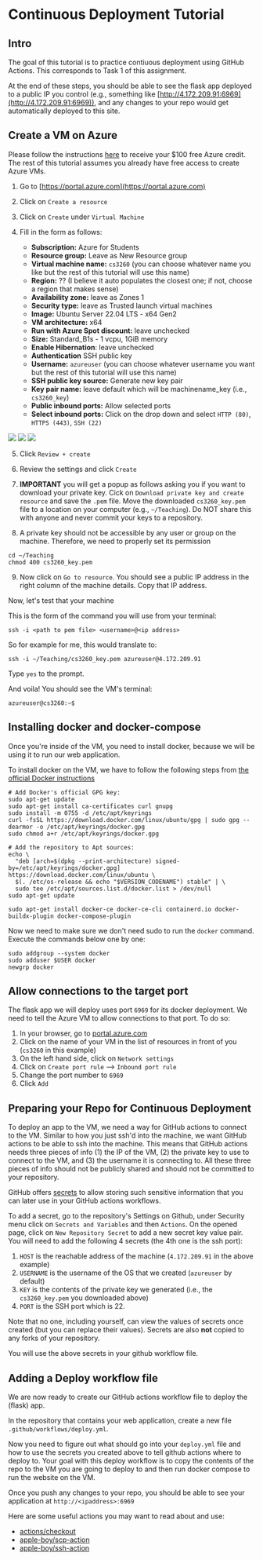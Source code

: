 # Continuous Deployment Tutorial

## Intro

The goal of this tutorial is to practice contiuous deployment using GitHub Actions. This corresponds to Task 1 of this assignment.

At the end of these steps, you should be able to see the flask app deployed to a public IP you control (e.g., something like [http://4.172.209.91:6969](http://4.172.209.91:6969)), and any changes to your repo would get automatically deployed to this site.

## Create a VM on Azure

Please follow the instructions [here](https://azure.microsoft.com/en-us/free/students) to receive your \$100 free Azure credit. The rest of this tutorial assumes you already have free access to create Azure VMs.

1. Go to [https://portal.azure.com](https://portal.azure.com)
2. Click on `Create a resource`
3. Click on `Create` under `Virtual Machine`
4. Fill in the form as follows:

	- **Subscription:** Azure for Students 
	- **Resource group:** Leave as New Resource group
	- **Virtual machine name:** `cs3260` (you can choose whatever name you like but the rest of this tutorial will use this name)
	- **Region:** ?? (I believe it auto populates the closest one; if not, choose a region that makes sense)
	- **Availability zone:** leave as Zones 1
	- **Security type:** leave as Trusted launch virtual machines
	- **Image:** Ubuntu Server 22.04 LTS - x64 Gen2
	- **VM architecture:** x64
	- **Run with Azure Spot discount:** leave unchecked
	- **Size:** Standard_B1s - 1 vcpu, 1GiB memory
	- **Enable Hibernation**: leave unchecked
	- **Authentication** SSH public key
	- **Username:** `azureuser` (you can choose whatever username you want but the rest of this tutorial will use this name)
	- **SSH public key source:** Generate new key pair
	- **Key pair name:** leave default which will be machinename_key (i.e., `cs3260_key`)
	- **Public inbound ports:**  Allow selected ports
	- **Select inbound ports:** Click on the drop down and select `HTTP (80)`, `HTTPS (443)`, `SSH (22)`

![](Images/VM1.jpg)
![](Images/VM2.jpg)
![](Images/VM3.jpg)

	
5. Click `Review + create`
6. Review the settings and click `Create`
7. **IMPORTANT** you will get a popup as follows asking you if you want to download your private key. Cick on `Download private key and create resource` and save the `.pem` file. Move the downloaded `cs3260_key.pem` file to a location on your computer (e.g., `~/Teaching`). Do NOT share this with anyone and never commit your keys to a repository.

8. A private key should not be accessible by any user or group on the machine. Therefore, we need to properly set its permission

```
cd ~/Teaching
chmod 400 cs3260_key.pem
```


9. Now click on `Go to resource`. You should see a public IP address in the right column of the machine details. Copy that IP address. 

Now, let's test that your machine

This is the form of the command you will use from your terminal:

`ssh -i <path to pem file> <username>@<ip address>`

So for example for me, this would translate to:

`ssh -i ~/Teaching/cs3260_key.pem azureuser@4.172.209.91` 

Type `yes` to the prompt.

And voila! You should see the VM's terminal:

```
azureuser@cs3260:~$ 
```

## Installing docker and docker-compose

Once you're inside of the VM, you need to install docker, because we will be using it to run our web application.

To install docker on the VM, we have to follow the following steps from [the official Docker instructions](https://docs.docker.com/engine/install/ubuntu/#install-using-the-repository)

```
# Add Docker's official GPG key:
sudo apt-get update
sudo apt-get install ca-certificates curl gnupg
sudo install -m 0755 -d /etc/apt/keyrings
curl -fsSL https://download.docker.com/linux/ubuntu/gpg | sudo gpg --dearmor -o /etc/apt/keyrings/docker.gpg
sudo chmod a+r /etc/apt/keyrings/docker.gpg

# Add the repository to Apt sources:
echo \
  "deb [arch=$(dpkg --print-architecture) signed-by=/etc/apt/keyrings/docker.gpg] https://download.docker.com/linux/ubuntu \
  $(. /etc/os-release && echo "$VERSION_CODENAME") stable" | \
  sudo tee /etc/apt/sources.list.d/docker.list > /dev/null
sudo apt-get update

sudo apt-get install docker-ce docker-ce-cli containerd.io docker-buildx-plugin docker-compose-plugin
```

Now we need to make sure we don't need sudo to run the `docker` command. Execute the commands below one by one:

```
sudo addgroup --system docker
sudo adduser $USER docker
newgrp docker
```

## Allow connections to the target port

The flask app we will deploy uses port `6969` for its docker deployment. We need to tell the Azure VM to allow connections to that port. To do so:

1. In your browser, go to [portal.azure.com](portal.azure.com)
2. Click on the name of your VM in the list of resources in front of you (`cs3260` in this example)
3. On the left hand side, click on `Network settings`
4. Click on `Create port rule` --> `Inbound port rule`
5. Change the port number to `6969`
6. Click `Add`


## Preparing your Repo for Continuous Deployment

To deploy an app to the VM, we need a way for GitHub actions to connect to the VM. Similar to how you just ssh'd into the machine, we want GitHub actions to be able to ssh into the machine. This means that GitHub actions needs three pieces of info (1) the IP of the VM, (2) the private key to use to connect to the VM, and (3) the username it is connecting to. All these three pieces of info should not be publicly shared and should not be committed to your repository. 

GitHub offers [secrets](https://docs.github.com/en/actions/security-guides/using-secrets-in-github-actions) to allow storing such sensitive information that you can later use in your GitHub actions workflows.

To add a secret, go to the repository's Settings on Github, under Security menu click on `Secrets and Variables` and then `Actions`. On the opened page, click on `New Repository Secret` to add a new secret key value pair. You will need to add the following 4 secrets (the 4th one is the ssh port):

1. `HOST` is the reachable address of the machine (`4.172.209.91` in the above example)
2. `USERNAME` is the username of the OS that we created (`azureuser` by default)
3. `KEY` is the contents of the private key we generated (i.e., the `cs3260_key.pem` you downloaded above)
4. `PORT` is the SSH port which is 22.

Note that no one, including yourself, can view the values of secrets once created (but you can replace their values). Secrets are also **not** copied to any forks of your repository.

You will use the above secrets in your github workflow file.


## Adding a Deploy workflow file

We are now ready to create our GitHub actions workflow file to deploy the (flask) app.

In the repository that contains your web application, create a new file `.github/workflows/deploy.yml`.

Now you need to figure out what should go into your `deploy.yml` file and how to use the secrets you created above to tell github actions where to deploy to. Your goal with this deploy workflow is to copy the contents of the repo to the VM you are going to deploy to and then run docker compose to run the website on the VM.

Once you push any changes to your repo, you should be able to see your application at `http://<ipaddress>:6969` 

Here are some useful actions you may want to read about and use:

- [actions/checkout](https://github.com/actions/checkout)
- [apple-boy/scp-action](https://github.com/appleboy/scp-action)
- [apple-boy/ssh-action](https://github.com/appleboy/ssh-action)





